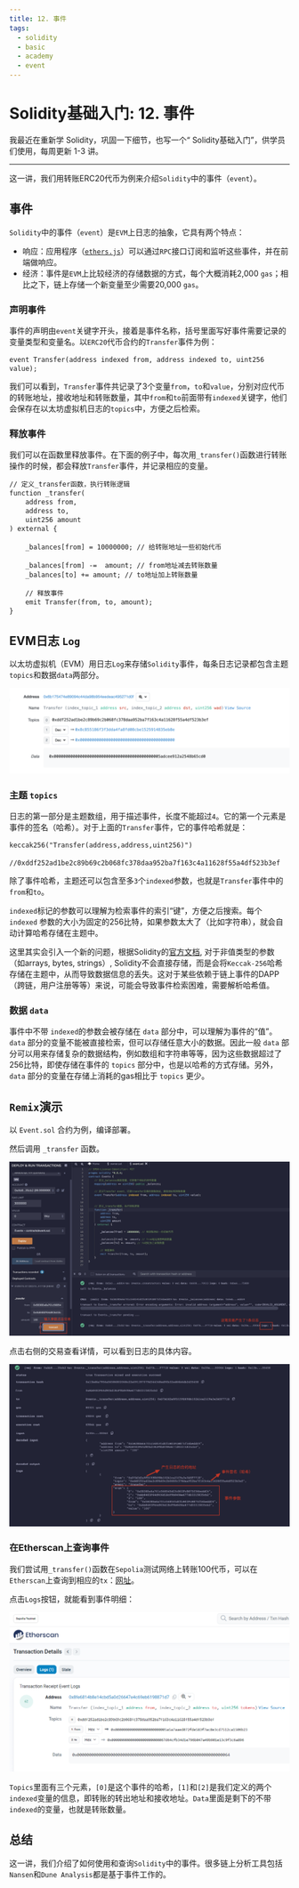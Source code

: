 ```yaml
---
title: 12. 事件
tags:
  - solidity
  - basic
  - academy
  - event
---
```


#  Solidity基础入门: 12. 事件

我最近在重新学 Solidity，巩固一下细节，也写一个“ Solidity基础入门”，供学员们使用，每周更新 1-3 讲。

---

这一讲，我们用转账ERC20代币为例来介绍`Solidity`中的事件（`event`）。

## 事件

`Solidity`中的事件（`event`）是`EVM`上日志的抽象，它具有两个特点：

- 响应：应用程序（[`ethers.js`](https://learnblockchain.cn/docs/ethers.js/api-contract.html#id18)）可以通过`RPC`接口订阅和监听这些事件，并在前端做响应。
- 经济：事件是`EVM`上比较经济的存储数据的方式，每个大概消耗2,000 `gas`；相比之下，链上存储一个新变量至少需要20,000 `gas`。

### 声明事件

事件的声明由`event`关键字开头，接着是事件名称，括号里面写好事件需要记录的变量类型和变量名。以`ERC20`代币合约的`Transfer`事件为例：

```solidity
event Transfer(address indexed from, address indexed to, uint256 value);
```

我们可以看到，`Transfer`事件共记录了3个变量`from`，`to`和`value`，分别对应代币的转账地址，接收地址和转账数量，其中`from`和`to`前面带有`indexed`关键字，他们会保存在以太坊虚拟机日志的`topics`中，方便之后检索。

### 释放事件

我们可以在函数里释放事件。在下面的例子中，每次用`_transfer()`函数进行转账操作的时候，都会释放`Transfer`事件，并记录相应的变量。

```solidity
// 定义_transfer函数，执行转账逻辑
function _transfer(
    address from,
    address to,
    uint256 amount
) external {

    _balances[from] = 10000000; // 给转账地址一些初始代币

    _balances[from] -=  amount; // from地址减去转账数量
    _balances[to] += amount; // to地址加上转账数量

    // 释放事件
    emit Transfer(from, to, amount);
}
```

## EVM日志 `Log`

以太坊虚拟机（EVM）用日志`Log`来存储`Solidity`事件，每条日志记录都包含主题`topics`和数据`data`两部分。

![12-3](img/12-3.png)

### 主题 `topics`

日志的第一部分是主题数组，用于描述事件，长度不能超过`4`。它的第一个元素是事件的签名（哈希）。对于上面的`Transfer`事件，它的事件哈希就是：

```solidity
keccak256("Transfer(address,address,uint256)")

//0xddf252ad1be2c89b69c2b068fc378daa952ba7f163c4a11628f55a4df523b3ef
```

除了事件哈希，主题还可以包含至多`3`个`indexed`参数，也就是`Transfer`事件中的`from`和`to`。

`indexed`标记的参数可以理解为检索事件的索引“键”，方便之后搜索。每个 `indexed` 参数的大小为固定的256比特，如果参数太大了（比如字符串），就会自动计算哈希存储在主题中。

这里其实会引入一个新的问题，根据Solidity的[官方文档](https://docs.soliditylang.org/en/v0.8.27/abi-spec.html#encoding-of-indexed-event-parameters), 对于非值类型的参数（如arrays, bytes, strings）, Solidity不会直接存储，而是会将`Keccak-256`哈希存储在主题中，从而导致数据信息的丢失。这对于某些依赖于链上事件的DAPP（跨链，用户注册等等）来说，可能会导致事件检索困难，需要解析哈希值。

### 数据 `data`

事件中不带 `indexed`的参数会被存储在 `data` 部分中，可以理解为事件的“值”。`data` 部分的变量不能被直接检索，但可以存储任意大小的数据。因此一般 `data` 部分可以用来存储复杂的数据结构，例如数组和字符串等等，因为这些数据超过了256比特，即使存储在事件的 `topics` 部分中，也是以哈希的方式存储。另外，`data` 部分的变量在存储上消耗的gas相比于 `topics` 更少。

## `Remix`演示

以 `Event.sol` 合约为例，编译部署。

然后调用 `_transfer` 函数。

![12-1](img/12-1.jpg)

点击右侧的交易查看详情，可以看到日志的具体内容。

![12-2](img/12-2.jpg)

### 在Etherscan上查询事件

我们尝试用`_transfer()`函数在`Sepolia`测试网络上转账100代币，可以在`Etherscan`上查询到相应的`tx`：[网址](https://sepolia.etherscan.io/tx/0xb07dcd9943662e2e8b17c7add370f046401962ce24d0690a61bb249a385dc8c9#eventlog)。

点击`Logs`按钮，就能看到事件明细：

![Event明细](img/12-4.png)

`Topics`里面有三个元素，`[0]`是这个事件的哈希，`[1]`和`[2]`是我们定义的两个`indexed`变量的信息，即转账的转出地址和接收地址。`Data`里面是剩下的不带`indexed`的变量，也就是转账数量。

## 总结

这一讲，我们介绍了如何使用和查询`Solidity`中的事件。很多链上分析工具包括`Nansen`和`Dune Analysis`都是基于事件工作的。
